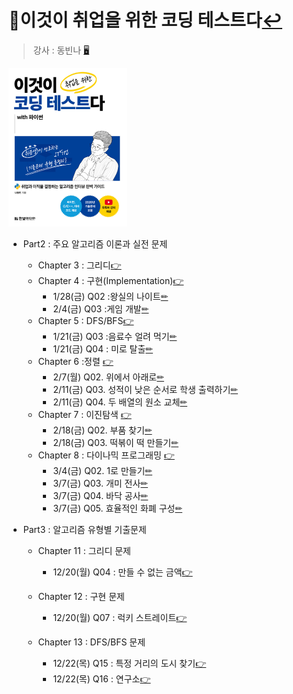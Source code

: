 # 📖이것이 취업을 위한 코딩 테스트다[↩](../../../)
> 강사 : 동빈나 [🖥](https://github.com/ndb796/python-for-coding-test)

<img src="./image/bookcover.png" style="zoom:25%;" />

* Part2 : 주요 알고리즘 이론과 실전 문제
    * Chapter 3 : 그리디[👉](./3_greedy.md)
    * Chapter 4 : 구현(Implementation)[👉](./4_impl.md)
      * 1/28(금) Q02 :왕실의 나이트[✏](4_impl_problem_1.md)
      * 2/4(금) Q03 :게임 개발[✏](4_impl_problem_2.md)
    * Chapter 5 : DFS/BFS[👉](./5_DFS_BFS.md)
      * 1/21(금) Q03 :음료수 얼려 먹기[✏](5_DFS_BFS_problem_1.md)
      * 1/21(금) Q04 : 미로 탈출[✏](5_DFS_BFS_problem_2.md)
    * Chapter 6 :정렬 [👉](./6_sorting.md)
      * 2/7(월) Q02. 위에서 아래로[✏](6_sorting_problem_1.md)
      * 2/11(금) Q03. 성적이 낮은 순서로 학생 출력하기[✏](6_sorting_problem_2.md)
      * 2/11(금) Q04. 두 배열의 원소 교체[✏](6_sorting_problem_3.md)
    * Chapter 7 : 이진탐색 [👉](./7_binary_search.md)
      * 2/18(금) Q02. 부품 찾기[✏](7_binary_search_problem_1.md)
      * 2/18(금) Q03. 떡볶이 떡 만들기[✏](7_binary_search_problem_2.md)
    * Chapter 8 : 다이나믹 프로그래밍 [👉](./8_dynamic_programming.md)
      * 3/4(금) Q02. 1로 만들기[✏](8_dynamic_programming_problem_1.md)
      * 3/7(금) Q03. 개미 전사[✏](8_dynamic_programming_problem_2.md)
      * 3/7(금) Q04. 바닥 공사[✏](8_dynamic_programming_problem_3.md)
      * 3/7(금) Q05. 효율적인 화폐 구성[✏](8_dynamic_programming_problem_4.md)


* Part3 : 알고리즘 유형별 기출문제
    * Chapter 11 : 그리디 문제
      * 12/20(월) Q04 : 만들 수 없는 금액[👉](./11_greedy_problem_4.md)

    * Chapter 12 : 구현 문제
      * 12/20(월) Q07 : 럭키 스트레이트[👉](./12_impl_problem_7.md)

    * Chapter 13 : DFS/BFS 문제
      * 12/22(목) Q15 : 특정 거리의 도시 찾기[👉](./13_DFS_BFS_problem_1.md)
      * 12/22(목) Q16 : 연구소[👉](./13_DFS_BFS_problem_2.md)